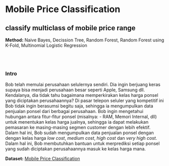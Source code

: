 # Mobile Price Classification
## classify multiclass of mobile price range

**Method:** Naive Bayes, Decission Tree, Random Forest, Random Forest using K-Fold, Multinomial Logistic Regression

<br><br>

### Intro
Bob telah memulai perusahaan selulernya sendiri. Dia ingin berjuang keras supaya bisa menjadi perusahaan besar seperti Apple, Samsung dll. Kendalanya, dia tidak tahu bagaimana memperkirakan kelas harga ponsel yang diciptakan perusahaannya? Di pasar telepon seluler yang kompetitif ini Bob tidak ingin berasumsi begitu saja, sehingga ia mengumpulkan data penjualan ponsel dari berbagai perusahaan. Bob ingin mengetahui hubungan antara fitur-fitur ponsel (misalnya: - RAM, Memori Internal, dll) untuk menentukan kelas harga jualnya, sehingga ia dapat melakukan pemasaran ke masing-masing segmen customer dengan lebih efektif. Dalam hal ini, Bob sudah mengumpulkan data penjualan ponsel dengan dengan kelas harga *low cost*, *medium cost*, *high cost* dan *very high cost*. Dalam hal ini, Bob membutuhkan bantuan untuk merprediksi setiap ponsel yang sudah diciptakan perusahaannya masuk ke kelas harga mana.


**Dataset:** [Mobile Price Classification](https://www.kaggle.com/iabhishekofficial/mobile-price-classification)